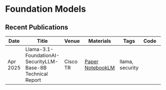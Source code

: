 # Foundation Models

## Recent Publications

| Date |Title | Venue | Materials | Tags | Code | Summary |
| --- | --- | --- | --- | --- | --- | --- |
| Apr 2025 | Llama-3.1-FoundationAI-SecurityLLM-Base-8B Technical Report | Cisco TR | [Paper](https://arxiv.org/pdf/2504.21039) [NotebookLM](https://notebooklm.google.com/notebook/7a6626b5-3153-4021-8d0b-309eaae37fd4)| llama, security | | |
